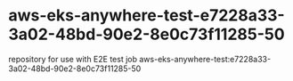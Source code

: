 # aws-eks-anywhere-test-e7228a33-3a02-48bd-90e2-8e0c73f11285-50
repository for use with E2E test job aws-eks-anywhere-test:e7228a33-3a02-48bd-90e2-8e0c73f11285-50
